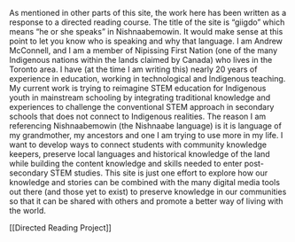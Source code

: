 As mentioned in other parts of this site, the work here has been written as a response to a directed reading course. The title of the site is “giigdo” which means “he or she speaks” in Nishnaabemowin. It would make sense at this point to let you know who is speaking and why that language.
I am Andrew McConnell, and I am a member of Nipissing First Nation (one of the many Indigenous nations within the lands claimed by Canada) who lives in the Toronto area. I have (at the time I am writing this) nearly 20 years of experience in education, working in technological and Indigenous teaching. My current work is trying to reimagine STEM education for Indigenous youth in mainstream schooling by integrating traditional knowledge and experiences to challenge the conventional STEM approach in secondary schools that does not connect to Indigenous realities. The reason I am referencing Nishnaabemowin (the Nishnaabe language) is it is language of my grandmother, my ancestors and one I am trying to use more in my life.
I want to develop ways to connect students with community knowledge keepers, preserve local languages and historical knowledge of the land while building the content knowledge and skills needed to enter post-secondary STEM studies. This site is just one effort to explore how our knowledge and stories can be combined with the many digital media tools out there (and those yet to exist) to preserve knowledge in our communities so that it can be shared with others and promote a better way of living with the world.

[[Directed Reading Project]]
